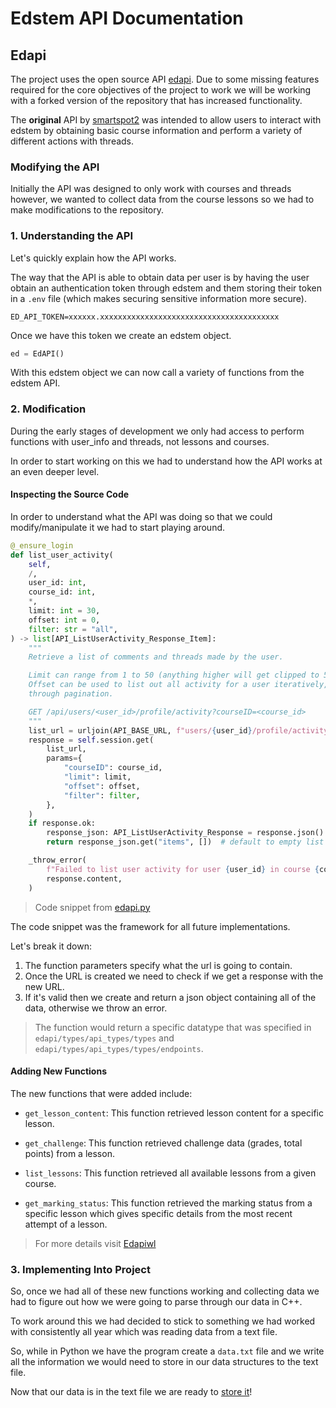 # Edstem API Documentation

## Edapi

The project uses the open source API [edapi](https://github.com/smartspot2/edapi/tree/master). Due to some missing features required for the core objectives of the project to work we will be working with a forked version of the repository that has increased functionality.

The **original** API by [smartspot2](https://github.com/smartspot2) was intended to allow users to interact with edstem by obtaining basic course information and perform a variety of different actions with threads.

### Modifying the API

Initially the API was designed to only work with courses and threads however, we wanted to collect data from the course lessons so we had to make modifications to the repository.

### 1. Understanding the API

Let's quickly explain how the API works.

The way that the API is able to obtain data per user is by having the user obtain an authentication token through edstem and them storing their token in a `.env` file (which makes securing sensitive information more secure).

```env
ED_API_TOKEN=xxxxxx.xxxxxxxxxxxxxxxxxxxxxxxxxxxxxxxxxxxxxxxx
```

Once we have this token we create an edstem object.
```python
ed = EdAPI()
```

With this edstem object we can now call a variety of functions from the edstem API.


### 2. Modification

During the early stages of development we only had access to perform functions with user_info and threads, not lessons and courses.

In order to start working on this we had to understand how the API works at an even deeper level.

#### Inspecting the Source Code

In order to understand what the API was doing so that we could modify/manipulate it we had to start playing around.

```python
@_ensure_login
def list_user_activity(
    self,
    /,
    user_id: int,
    course_id: int,
    *,
    limit: int = 30,
    offset: int = 0,
    filter: str = "all",
) -> list[API_ListUserActivity_Response_Item]:
    """
    Retrieve a list of comments and threads made by the user.

    Limit can range from 1 to 50 (anything higher will get clipped to 50).
    Offset can be used to list out all activity for a user iteratively,
    through pagination.

    GET /api/users/<user_id>/profile/activity?courseID=<course_id>
    """
    list_url = urljoin(API_BASE_URL, f"users/{user_id}/profile/activity")
    response = self.session.get(
        list_url,
        params={
            "courseID": course_id,
            "limit": limit,
            "offset": offset,
            "filter": filter,
        },
    )
    if response.ok:
        response_json: API_ListUserActivity_Response = response.json()
        return response_json.get("items", [])  # default to empty list

    _throw_error(
        f"Failed to list user activity for user {user_id} in course {course_id}.",
        response.content,
    )
```
>Code snippet from [edapi.py](https://github.com/smartspot2/edapi/blob/master/edapi/edapi.py)

The code snippet was the framework for all future implementations.

Let's break it down:
1. The function parameters specify what the url is going to contain.
2. Once the URL is created we need to check if we get a response with the new URL.
3. If it's valid then we create and return a json object containing all of the data, otherwise we throw an error.

>The function would return a specific datatype that was specified in `edapi/types/api_types/types` and `edapi/types/api_types/types/endpoints`.

#### Adding New Functions

The new functions that were added include:

* `get_lesson_content`: This function retrieved lesson content for a specific lesson.

* `get_challenge`: This function retrieved challenge data (grades, total points) from a lesson.

* `list_lessons`: This function retrieved all available lessons from a given course.

* `get_marking_status`: This function retrieved the marking status from a specific lesson which gives specific details from the most recent attempt of a lesson.

>For more details visit [Edapiwl](https://github.com/trevmoy/edapiwl/blob/main/edapi/edapi.py)


### 3. Implementing Into Project

So, once we had all of these new functions working and collecting data we had to figure out how we were going to parse through our data in C++. 

To work around this we had decided to stick to something we had worked with consistently all year which was reading data from a text file.

So, while in Python we have the program create a `data.txt` file and we write all the information we would need to store in our data structures to the text file.

Now that our data is in the text file we are ready to [store it](dsa.md)!